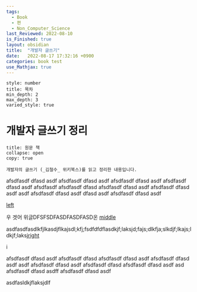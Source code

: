 ```yaml
---
tags:
  - Book
  - 편
  - Non_Computer_Science
last_Reviewed: 2022-08-10 
is_Finished: true
layout: obsidian
title:  "개발자 글쓰기"
date:   2022-08-17 17:32:16 +0900
categories: book test
use_Mathjax: true
---
```

```toc
style: number
title: 목차
min_depth: 2
max_depth: 3
varied_style: true
```

# 개발자 글쓰기 정리

```ad-info
title: 원문 책
collapse: open
copy: true

개발자의 글쓰기 (_김철수_ 위키북스)를 읽고 정리한 내용입니다.
```
afsdfasdf
dfasd
asdf
afsdfasdf
dfasd
asdf
afsdfasdf
dfasd
asdf
afsdfasdf
dfasd
asdf
afsdfasdf
afsdfasdf
dfasd
afsdfasdf
dfasd
asdf
afsdfasdf
dfasd
asdf
asdf
afsdfasdf
dfasd
asdf
dfasd
asdf
afsdfasdf
dfasd
asdf


[left](http://naver.com)

우 겟어 위글DFSFSDFASDFASDFASD온 [middle](https://google.com)

asdfasdfasdlkfjlkasdjflkajsdl;kfj;fsdfdfdflasdkjf;laksjd;fajs;dlkfja;slkdjf;lkajs;ldkjf;laksj[right](https://google.com)


i


afsdfasdf
dfasd
asdf
afsdfasdf
dfasd
afsdfasdf
dfasd
asdf
afsdfasdf
dfasd
asdf
asdf
afsdfasdf
dfasd
asdf
afsdfasdf
dfasd
afsdfasdf
dfasd
asdf
asd
afsdfasdf
dfasd
asdff
afsdfasdf
dfasd
asdf

asdfasldkjflaksjdlf